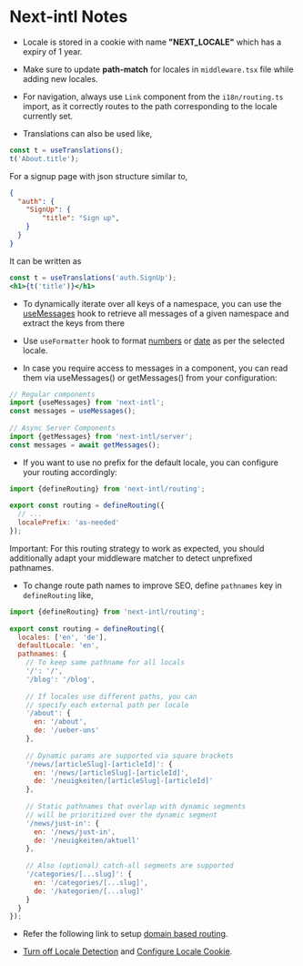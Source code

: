 # Next-intl Notes

- Locale is stored in a cookie with name **"NEXT_LOCALE"** which has a expiry of 1 year.

- Make sure to update __path-match__ for locales in `middleware.tsx` file while adding new locales.

- For navigation, always use `Link` component from the `i18n/routing.ts` import, as it correctly routes to the path corresponding to the locale currently set.

- Translations can also be used like,
```js
const t = useTranslations();
t('About.title');
```
For a signup page with json structure similar to,
```json
{
  "auth": {
    "SignUp": {
        "title": "Sign up",
    }
  }
}
```
It can be written as

```jsx
const t = useTranslations('auth.SignUp');
<h1>{t('title')}</h1>
```

- To dynamically iterate over all keys of a namespace, you can use the [useMessages](https://next-intl.dev/docs/usage/messages#arrays-varying-amount) hook to retrieve all messages of a given namespace and extract the keys from there

- Use `useFormatter` hook to format [numbers](https://next-intl.dev/docs/usage/numbers#formatting-plain-numbers) or [date](https://next-intl.dev/docs/usage/dates-times#dates-times) as per the selected locale.

- In case you require access to messages in a component, you can read them via useMessages() or getMessages() from your configuration:

```js
// Regular components
import {useMessages} from 'next-intl';
const messages = useMessages();
 
// Async Server Components
import {getMessages} from 'next-intl/server';
const messages = await getMessages();
```

- If you want to use no prefix for the default locale, you can configure your routing accordingly:

```js
import {defineRouting} from 'next-intl/routing';
 
export const routing = defineRouting({
  // ...
  localePrefix: 'as-needed'
});
```

Important: For this routing strategy to work as expected, you should additionally adapt your middleware matcher to detect unprefixed pathnames.

- To change route path names to improve SEO, define `pathnames` key in `defineRouting` like,

```js
import {defineRouting} from 'next-intl/routing';
 
export const routing = defineRouting({
  locales: ['en', 'de'],
  defaultLocale: 'en',
  pathnames: {
    // To keep same pathname for all locals 
    '/': '/',
    '/blog': '/blog',
 
    // If locales use different paths, you can
    // specify each external path per locale
    '/about': {
      en: '/about',
      de: '/ueber-uns'
    },
 
    // Dynamic params are supported via square brackets
    '/news/[articleSlug]-[articleId]': {
      en: '/news/[articleSlug]-[articleId]',
      de: '/neuigkeiten/[articleSlug]-[articleId]'
    },
 
    // Static pathnames that overlap with dynamic segments
    // will be prioritized over the dynamic segment
    '/news/just-in': {
      en: '/news/just-in',
      de: '/neuigkeiten/aktuell'
    },
 
    // Also (optional) catch-all segments are supported
    '/categories/[...slug]': {
      en: '/categories/[...slug]',
      de: '/kategorien/[...slug]'
    }
  }
});
```

- Refer the following link to setup [domain based routing](https://next-intl.dev/docs/routing#domains).

- [Turn off Locale Detection](https://next-intl.dev/docs/routing#locale-detection) and [Configure Locale Cookie](https://next-intl.dev/docs/routing#locale-cookie).
